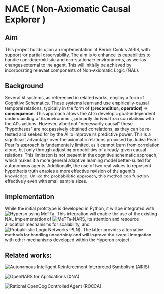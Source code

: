 # NACE ( Non-Axiomatic Causal Explorer )

## Aim
This project builds upon an implementation of Berick Cook's AIRIS, with support for partial observability. The aim is to enhance its capabilities to handle non-deterministic and non-stationary environments, as well as changes external to the agent. This will initially be achieved by incorporating relevant components of Non-Axiomatic Logic (NAL).

## Background

Several AI systems, as referenced in related works, employ a form of Cognitive Schematics. These systems learn and use empirically-causal temporal relations, typically in the form of **(precondition, operation) => consequence**. This approach allows the AI to develop a goal-independent understanding of its environment, primarily derived from correlations with the AI's actions. However, albeit not "necessarily causal" these "hypotheses" are not passively obtained correlations, as they can be re-tested and seeked for by the AI to improve its predictive power. This is a significant advantage over the axiomatic relations proposed by Judea Pearl. Pearl's approach is fundamentally limited, as it cannot learn from correlation alone, but only through adjusting probabilities of already-given causal relations. This limitation is not present in the cognitive schematic approach, which makes it a more general adaptive learning model better-suited for autonomous agents. Additionally, the use of two real values to represent hypothesis truth enables a more effective revision of the agent's knowledge. Unlike the probabilistic approach, this method can function effectively even with small sample sizes.

## Implementation

While the initial prototype is developed in Python, it will be integrated with ![Hyperon](https://github.com/trueagi-io/hyperon-experimental) using MeTTa. This integration will enable the use of the existing NAL implementation of ![MeTTa-NARS](https://github.com/patham9/metta-nars/tree/main), its attention and resource allocation mechanisms for scalability, and ![Probabilistic Logic Networks (PLN)](https://github.com/trueagi-io/hyperon-pln). The latter provides alternative methods for handling uncertainty and will improve the overall integration with other mechanisms developed within the Hyperon project.

## Related works:

![Autonomous Intelligent Reinforcement Interpreted Symbolism (AIRIS)](https://github.com/berickcook/AIRIS_Public)

![OpenNARS for Applications (ONA)](https://github.com/opennars/OpenNARS-for-Applications/)

![Rational OpenCog Controlled Agent (ROCCA)](https://github.com/opencog/rocca)



